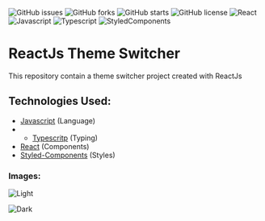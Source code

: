 ![GitHub issues](https://img.shields.io/github/issues/programador404/ReactJs-ThemeSwitcher)
![GitHub forks](https://img.shields.io/github/forks/programador404/ReactJs-ThemeSwitcher)
![GitHub starts](https://img.shields.io/github/stars/programador404/ReactJs-ThemeSwitcher)
![GitHub license](https://img.shields.io/github/license/programador404/ReactJs-ThemeSwitcher)
![React](https://img.shields.io/badge/React-components-orange)
![Javascript](https://img.shields.io/badge/Javascript-Language-yellow)
![Typescript](https://img.shields.io/badge/Typescript-Language-red)
![StyledComponents](https://img.shields.io/badge/StyledComponents-Styles-blue)

# ReactJs Theme Switcher
This repository contain a theme switcher project created with ReactJs

## Technologies Used:
- [Javascript](https://developer.mozilla.org/pt-BR/docs/Web/JavaScript) (Language)
- - [Typescritp](https://www.typescriptlang.org/) (Typing)
- [React](https://pt-br.reactjs.org/) (Components)
- [Styled-Components](https://styled-components.com/) (Styles)

### Images:
![Light](https://user-images.githubusercontent.com/48457700/122651160-51145880-d10d-11eb-8ff8-f36fbe8d2ed4.PNG)

![Dark](https://user-images.githubusercontent.com/48457700/122651162-5376b280-d10d-11eb-8b96-544c4a53da43.PNG)

